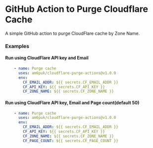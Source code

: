 # GitHub Action to Purge Cloudflare Cache

A simple GitHub action to purge CloudFlare cache by Zone Name. 

### Examples

#### Run using CloudFlare API key and Email
```yaml
    - name: Purge cache
      uses: am6puk/cloudflare-purge-actions@v1.0.0
      env:
        CF_EMAIL_ADDR: ${{ secrets.CF_EMAIL_ADDR }}
        CF_API_KEY: ${{ secrets.CF_API_KEY }}
        CF_ZONE_NAME: ${{ secrets.CF_ZONE_NAME }}
```

#### Run using CloudFlare API key, Email and Page count(default 50)
```yaml
    - name: Purge cache
      uses: am6puk/cloudflare-purge-actions@v1.0.0
      env:
        CF_EMAIL_ADDR: ${{ secrets.CF_EMAIL_ADDR }}
        CF_API_KEY: ${{ secrets.CF_API_KEY }}
        CF_ZONE_NAME: ${{ secrets.CF_ZONE_NAME }}
        CF_PAGE_COUNT: ${{ secrets.CF_PAGE_COUNT }}
```